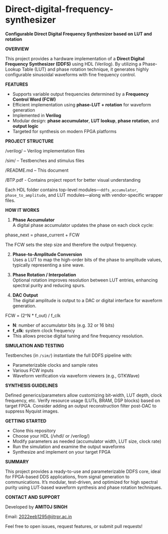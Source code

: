 # Direct-digital-frequency-synthesizer
**Configurable Direct Digital Frequency Synthesizer based on LUT and rotation**

**OVERVIEW**

This project provides a hardware implementation of a **Direct Digital Frequency Synthesizer (DDFS)** using HDL (Verilog). By utilizing a Phase-Lookup Table (LUT) and phase rotation technique, it generates highly configurable sinusoidal waveforms with fine frequency control.

**FEATURES**
- Supports variable output frequencies determined by a **Frequency Control Word (FCW)**
- Efficient implementation using **phase-LUT + rotation** for waveform generation
- Implemented in **Verilog**
- Modular design: **phase accumulator**, **LUT lookup**, **phase rotation**, and **output logic**
- Targeted for synthesis on modern FPGA platforms

**PROJECT STRUCTURE**

/verilog/ – Verilog implementation files

/sim/ – Testbenches and stimulus files

/README.md – This document

/BTP.pdf - Contains project report for better visual understanding

Each HDL folder contains top-level modules—`ddfs_accumulator`, `phase_to_amplitude`, and LUT modules—along with vendor-specific wrapper files.

**HOW IT WORKS**

1. **Phase Accumulator**  
A digital phase accumulator updates the phase on each clock cycle:
 
 phase_next = phase_current + FCW

 The FCW sets the step size and therefore the output frequency.

2. **Phase-to-Amplitude Conversion**  
Uses a LUT to map the high-order bits of the phase to amplitude values, typically representing a sine wave.

3. **Phase Rotation / Interpolation**  
Optional rotation improves resolution between LUT entries, enhancing spectral purity and reducing spurs.

4. **DAC Output**  
The digital amplitude is output to a DAC or digital interface for waveform generation.

FCW = (2^N * f_out) / f_clk

- **N**: number of accumulator bits (e.g. 32 or 16 bits)  
- **f_clk**: system clock frequency  
- This allows precise digital tuning and fine frequency resolution.

 **SIMULATION AND TESTING**

Testbenches (in `/sim/`) instantiate the full DDFS pipeline with:
- Parameterizable clocks and sample rates
- Various FCW inputs
- Waveform verification via waveform viewers (e.g., GTKWave)

**SYNTHESIS GUIDELINES**

Defined generics/parameters allow customizing bit-width, LUT depth, clock frequency, etc.
Verify resource usage (LUTs, BRAM, DSP blocks) based on target FPGA.
Consider adding an output reconstruction filter post-DAC to suppress Nyquist images.

**GETTING STARTED**

- Clone this repository
- Choose your HDL (/vhdl/ or /verilog/)
- Modify parameters as needed (accumulator width, LUT size, clock rate)
- Run the simulation and examine the output waveforms
- Synthesize and implement on your target FPGA

**SUMMARY**

This project provides a ready-to-use and parameterizable DDFS core, ideal for FPGA-based DDS applications, from signal generation to communications. It’s modular, test-driven, and optimized for high spectral purity using LUT-based waveform synthesis and phase rotation techniques.

**CONTACT AND SUPPORT**

Developed by **AMITOJ SINGH**

Email: 2022eeb1295@iitrpr.ac.in

Feel free to open issues, request features, or submit pull requests!
